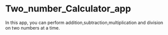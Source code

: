 # Two_number_Calculator_app
In this app, you can perform addition,subtraction,multiplication and division on two numbers at a time.
